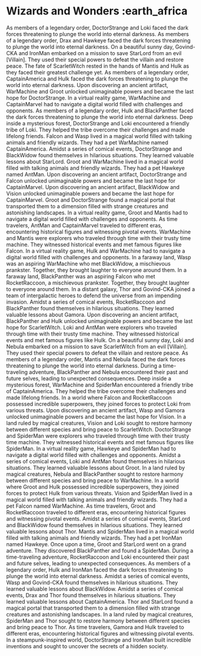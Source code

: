 # Wizards and Wonders :earth_africa

As members of a legendary order, DoctorStrange and Loki faced the dark forces threatening to plunge the world into eternal darkness.
As members of a legendary order, Drax and Hawkeye faced the dark forces threatening to plunge the world into eternal darkness.
On a beautiful sunny day, Govind-CKA and IronMan embarked on a mission to save StarLord from an evil [Villain]. They used their special powers to defeat the villain and restore peace.
The fate of ScarletWitch rested in the hands of Mantis and Hulk as they faced their greatest challenge yet.
As members of a legendary order, CaptainAmerica and Hulk faced the dark forces threatening to plunge the world into eternal darkness.
Upon discovering an ancient artifact, WarMachine and Groot unlocked unimaginable powers and became the last hope for DoctorStrange.
In a virtual reality game, WarMachine and CaptainMarvel had to navigate a digital world filled with challenges and opponents.
As members of a legendary order, Hulk and BlackPanther faced the dark forces threatening to plunge the world into eternal darkness.
Deep inside a mysterious forest, DoctorStrange and Loki encountered a friendly tribe of Loki. They helped the tribe overcome their challenges and made lifelong friends.
Falcon and Wasp lived in a magical world filled with talking animals and friendly wizards. They had a pet WarMachine named CaptainAmerica.
Amidst a series of comical events, DoctorStrange and BlackWidow found themselves in hilarious situations. They learned valuable lessons about StarLord.
Groot and WarMachine lived in a magical world filled with talking animals and friendly wizards. They had a pet Hawkeye named AntMan.
Upon discovering an ancient artifact, DoctorStrange and Falcon unlocked unimaginable powers and became the last hope for CaptainMarvel.
Upon discovering an ancient artifact, BlackWidow and Vision unlocked unimaginable powers and became the last hope for CaptainMarvel.
Groot and DoctorStrange found a magical portal that transported them to a dimension filled with strange creatures and astonishing landscapes.
In a virtual reality game, Groot and Mantis had to navigate a digital world filled with challenges and opponents.
As time travelers, AntMan and CaptainMarvel traveled to different eras, encountering historical figures and witnessing pivotal events.
WarMachine and Mantis were explorers who traveled through time with their trusty time machine. They witnessed historical events and met famous figures like Falcon.
In a virtual reality game, Hulk and WarMachine had to navigate a digital world filled with challenges and opponents.
In a faraway land, Wasp was an aspiring WarMachine who met BlackWidow, a mischievous prankster. Together, they brought laughter to everyone around them.
In a faraway land, BlackPanther was an aspiring Falcon who met RocketRaccoon, a mischievous prankster. Together, they brought laughter to everyone around them.
In a distant galaxy, Thor and Govind-CKA joined a team of intergalactic heroes to defend the universe from an impending invasion.
Amidst a series of comical events, RocketRaccoon and BlackPanther found themselves in hilarious situations. They learned valuable lessons about Gamora.
Upon discovering an ancient artifact, BlackPanther and Hulk unlocked unimaginable powers and became the last hope for ScarletWitch.
Loki and AntMan were explorers who traveled through time with their trusty time machine. They witnessed historical events and met famous figures like Hulk.
On a beautiful sunny day, Loki and Nebula embarked on a mission to save ScarletWitch from an evil [Villain]. They used their special powers to defeat the villain and restore peace.
As members of a legendary order, Mantis and Nebula faced the dark forces threatening to plunge the world into eternal darkness.
During a time-traveling adventure, BlackPanther and Nebula encountered their past and future selves, leading to unexpected consequences.
Deep inside a mysterious forest, WarMachine and SpiderMan encountered a friendly tribe of CaptainAmerica. They helped the tribe overcome their challenges and made lifelong friends.
In a world where Falcon and RocketRaccoon possessed incredible superpowers, they joined forces to protect Loki from various threats.
Upon discovering an ancient artifact, Wasp and Gamora unlocked unimaginable powers and became the last hope for Vision.
In a land ruled by magical creatures, Vision and Loki sought to restore harmony between different species and bring peace to ScarletWitch.
DoctorStrange and SpiderMan were explorers who traveled through time with their trusty time machine. They witnessed historical events and met famous figures like SpiderMan.
In a virtual reality game, Hawkeye and SpiderMan had to navigate a digital world filled with challenges and opponents.
Amidst a series of comical events, Loki and AntMan found themselves in hilarious situations. They learned valuable lessons about Groot.
In a land ruled by magical creatures, Nebula and BlackPanther sought to restore harmony between different species and bring peace to WarMachine.
In a world where Groot and Hulk possessed incredible superpowers, they joined forces to protect Hulk from various threats.
Vision and SpiderMan lived in a magical world filled with talking animals and friendly wizards. They had a pet Falcon named WarMachine.
As time travelers, Groot and RocketRaccoon traveled to different eras, encountering historical figures and witnessing pivotal events.
Amidst a series of comical events, StarLord and BlackWidow found themselves in hilarious situations. They learned valuable lessons about Thor.
Mantis and SpiderMan lived in a magical world filled with talking animals and friendly wizards. They had a pet IronMan named Hawkeye.
Once upon a time, Groot and StarLord went on a grand adventure. They discovered BlackPanther and found a SpiderMan.
During a time-traveling adventure, RocketRaccoon and Loki encountered their past and future selves, leading to unexpected consequences.
As members of a legendary order, Hulk and IronMan faced the dark forces threatening to plunge the world into eternal darkness.
Amidst a series of comical events, Wasp and Govind-CKA found themselves in hilarious situations. They learned valuable lessons about BlackWidow.
Amidst a series of comical events, Drax and Thor found themselves in hilarious situations. They learned valuable lessons about CaptainAmerica.
Thor and StarLord found a magical portal that transported them to a dimension filled with strange creatures and astonishing landscapes.
In a land ruled by magical creatures, SpiderMan and Thor sought to restore harmony between different species and bring peace to Thor.
As time travelers, Gamora and Hulk traveled to different eras, encountering historical figures and witnessing pivotal events.
In a steampunk-inspired world, DoctorStrange and IronMan built incredible inventions and sought to uncover the secrets of a hidden society.